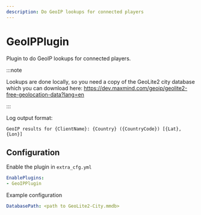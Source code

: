 ```yaml
---
description: Do GeoIP lookups for connected players
---
```


# GeoIPPlugin
Plugin to do GeoIP lookups for connected players.

:::note

Lookups are done locally, so you need a copy of the GeoLite2 city database which you can download here: https://dev.maxmind.com/geoip/geolite2-free-geolocation-data?lang=en

:::

Log output format:
```
GeoIP results for {ClientName}: {Country} ({CountryCode}) [{Lat},{Lon}]
```

## Configuration
Enable the plugin in `extra_cfg.yml`
```yaml title="extra_cfg.yml"
EnablePlugins:
- GeoIPPlugin
```
Example configuration
```yaml title="plugin_geo_ip_cfg.yml"
DatabasePath: <path to GeoLite2-City.mmdb>
```